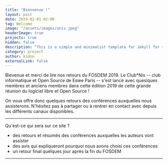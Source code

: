 ```yaml
---
title: "Bienvenue !"
layout: post
date: 2019-02-01 02:00
tag: Welcome
image: "/assets/images/univ.jpeg"
headerImage: true
projects: true
hidden: false
description: "This is a simple and minimalist template for Jekyll for those who likes to eat noodles."
category: project
author: kidon
externalLink: false
---
```


Bievenue et merci de lire nos retours du FOSDEM 2019. Le Club\*Nix -- club
informatique et Open Source de Esiee Paris -- s'est lancé avec queslques
membres et anciens membres dans cette édition 2019 de cette grande réunion du
logiciel libre et Open Source !

On vous offre donc quelques retours des conférences auxquelles nous
assisterons. N'hésitez pas à partager ou à rentrer en contact avec depuis les
différents canaux disponibles.

---

Qu'est-ce qui sera sur ce site ?

- des retours et résumés des conférences auxquelles les auteurs vont assister
- des avis qui expliqueront pourquoi nous avons choisi ces conférences
- un retour final quelques jour après la fin du FOSDEM

---
